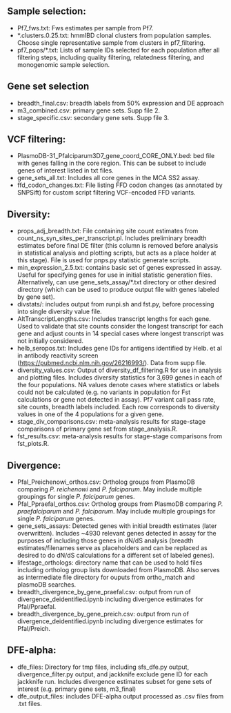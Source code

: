## Sample selection: 

- Pf7_fws.txt: Fws estimates per sample from Pf7. 
- *.clusters.0.25.txt: hmmIBD clonal clusters from population samples. Choose single representative sample from clusters in pf7_filtering.
- pf7_pops/*.txt: Lists of sample IDs selected for each population after all filtering steps, including quality filtering, relatedness filtering, and monogenomic sample selection. 

## Gene set selection
- breadth_final.csv: breadth labels from 50% expression and DE approach
- m3_combined.csv: primary gene sets. Supp file 2.
- stage_specific.csv: secondary gene sets. Supp file 3. 

## VCF filtering: 

- PlasmoDB-31_Pfalciparum3D7_gene_coord_CORE_ONLY.bed: bed file with genes falling in the core region. This can be subset to include genes of interest listed in txt files. 
- gene_sets_all.txt: Includes all core genes in the MCA SS2 assay. 
- ffd_codon_changes.txt: File listing FFD codon changes (as annotated by SNPSift) for custom script filtering VCF-encoded FFD variants. 

## Diversity:
- props_adj_breadth.txt: File containing site count estimates from count_ns_syn_sites_per_transcript.pl. Includes preliminary breadth estimates before final DE filter (this column is removed before analysis in statistical analysis and plotting scripts, but acts as a place holder at this stage). File is used for pnps.py statistic generate scripts.
- min_expression_2.5.txt: contains basic set of genes expressed in assay. Useful for specifying genes for use in initial statistic generation files. Alternatively, can use gene_sets_assay/*.txt directory or other desired directory (which can be used to produce output file with genes labeled by gene set).
- divstats/: includes output from runpi.sh and fst.py, before processing into single diversity value file.
- AltTranscriptLengths.csv: Includes transcript lengths for each gene. Used to validate that site counts consider the longest transcript for each gene and adjust counts in 14 special cases where longest transcript was not initially considered.
- helb_seropos.txt: Includes gene IDs for antigens identified by Helb. et al in antibody reactivity screen (https://pubmed.ncbi.nlm.nih.gov/26216993/). Data from supp file. 
- diversity_values.csv: Output of diversity_df_filtering.R for use in analysis and plotting files. Includes diversity statistics for 3,699 genes in each of the four populations. NA values denote cases where statistics or labels could not be calculated (e.g. no variants in population for Fst calculations or gene not detected in assay). Pf7 variant call pass rate, site counts, breadth labels included. Each row corresponds to diversity values in one of the 4 populations for a given gene.
- stage_div_comparisons.csv: meta-analysis results for stage-stage comparisons of primary gene set from stage_analysis.R. 
- fst_results.csv: meta-analysis results for stage-stage comparisons from fst_plots.R.
## Divergence: 
- Pfal_Preichenowi_orthos.csv: Ortholog groups from PlasmoDB comparing <i>P. reichenowi</i> and <i>P. falciparum</i>. May include multiple groupings for single <i>P. falciparum</i> genes.
- Pfal_Ppraefal_orthos.csv: Ortholog groups from PlasmoDB comparing <i>P. praefalciparum</i> and <i>P. falciparum</i>. May include multiple groupings for single <i>P. falciparum</i> genes.
- gene_sets_assays: Detected genes with initial breadth estimates (later overwritten). Includes ~4930 relevant genes detected in assay for the purposes of including those genes in dN/dS analysis (breadth estimates/filenames serve as placeholders and can be replaced as desired to do dN/dS calculations for a different set of labeled genes).
- lifestage_orthologs: directory name that can be used to hold files including ortholog group lists downloaded from PlasmoDB. Also serves as intermediate file directory for ouputs from ortho_match and plasmoDB searches. 
- breadth_divergence_by_gene_praefal.csv: output from run of divergence_deidentified.ipynb including divergence estimates for Pfal/Ppraefal.
- breadth_divergence_by_gene_preich.csv: output from run of divergence_deidentified.ipynb including divergence estimates for Pfal/Preich. 
## DFE-alpha: 
- dfe_files: Directory for tmp files, including sfs_dfe.py output, divergence_filter.py output, and jackknife exclude gene ID for each jackknife run. Includes divergence estimates subset for gene sets of interest (e.g. primary gene sets, m3_final)
- dfe_output_files: includes DFE-alpha output processed as .csv files from .txt files. 

